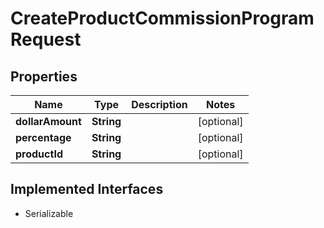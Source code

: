 

# CreateProductCommissionProgramRequest


## Properties

| Name | Type | Description | Notes |
|------------ | ------------- | ------------- | -------------|
|**dollarAmount** | **String** |  |  [optional] |
|**percentage** | **String** |  |  [optional] |
|**productId** | **String** |  |  [optional] |


## Implemented Interfaces

* Serializable

